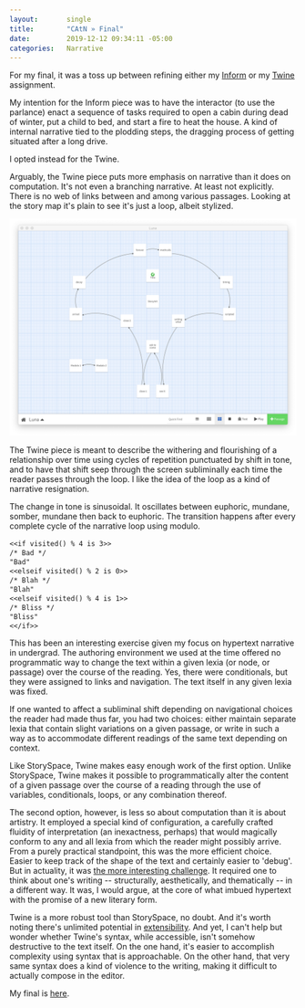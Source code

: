 ```yaml
---
layout:       single
title:        "CAtN » Final"
date:         2019-12-12 09:34:11 -05:00
categories:   Narrative
---
```


For my final, it was a toss up between refining either my [Inform](https://itp.nopivnick.com/narrative/first-inform/) or my [Twine](https://itp.nopivnick.com/narrative/first-twine/) assignment.

My intention for the Inform piece was to have the interactor (to use the parlance) enact a  sequence of tasks required to open a cabin during dead of winter, put a child to bed, and start a fire to heat the house. A kind of internal narrative tied to the plodding steps, the dragging process of getting situated after a long drive.

I opted instead for the Twine.

Arguably, the Twine piece puts more emphasis on narrative than it does on computation. It's not even a branching narrative. At least not explicitly. There is no web of links between and among various passages. Looking at the story map it's plain to see it's just a loop, albeit stylized.

![Twine's Story Map view](/assets/catn/2019-12-12/luna_story-map.png)

The Twine piece is meant to describe the withering and flourishing of a relationship over time using cycles of repetition punctuated by shift in tone, and to have that shift seep through the screen subliminally each time the reader passes through the loop. I like the idea of the loop as a kind of narrative resignation.

The change in tone is sinusoidal. It oscillates between euphoric, mundane, somber, mundane then back to euphoric. The transition happens after every complete cycle of the narrative loop using modulo.

```
<<if visited() % 4 is 3>>
/* Bad */
"Bad"
<<elseif visited() % 2 is 0>>
/* Blah */
"Blah"
<<elseif visited() % 4 is 1>>
/* Bliss */
"Bliss"
<</if>>
```

This has been an interesting exercise given my focus on hypertext narrative in undergrad. The authoring environment we used at the time offered no programmatic way to change the text within a given lexia (or node, or passage) over the course of the reading. Yes, there were conditionals, but they were assigned to links and navigation. The text itself in any given lexia was fixed.

If one wanted to affect a subliminal shift depending on navigational choices the reader had made thus far, you had two choices: either maintain separate lexia that contain slight variations on a given passage, or write in such a way as to accommodate different readings of the same text depending on context.

Like StorySpace, Twine makes easy enough work of the first option. Unlike StorySpace, Twine makes it possible to programmatically alter the content of a given passage over the course of a reading through the use of variables, conditionals, loops, or any combination thereof.

The second option, however, is less so about computation than it is about artistry. It employed a special kind of configuration, a carefully crafted fluidity of interpretation (an inexactness, perhaps) that would magically conform to any and all lexia from which the reader might possibly arrive. From a purely practical standpoint, this was the more efficient choice. Easier to keep track of the shape of the text and certainly easier to 'debug'. But in actuality, it was [the more interesting challenge](https://www.wired.com/2013/04/hypertext/). It required one to think about one's writing -- structurally, aesthetically, and thematically -- in a different way. It was, I would argue, at the core of what imbued hypertext with the promise of a new literary form.

Twine is a more robust tool than StorySpace, no doubt. And it's worth noting there's unlimited potential in [extensibility](https://twinelab.net/custom-macros-for-sugarcube-2/). And yet, I can't help but wonder whether Twine's syntax, while accessible, isn't somehow destructive to the text itself. On the one hand, it's easier to accomplish complexity using syntax that is approachable. On the other hand, that very same syntax does a kind of violence to the writing, making it difficult to actually compose in the editor.

My final is [here](http://j.mp/2PfpTgk).
